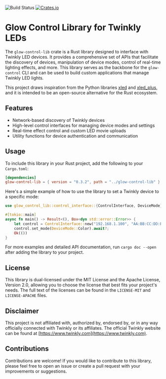 ![Build Status](https://github.com/cgorski/glow-control/actions/workflows/rust.yml/badge.svg?branch=main)
[![Crates.io](https://img.shields.io/crates/v/glow-control-lib.svg)](https://crates.io/crates/glow-control-lib)


# Glow Control Library for Twinkly LEDs

The `glow-control-lib` crate is a Rust library designed to interface with Twinkly LED devices. It provides a comprehensive set of APIs that facilitate the discovery of devices, manipulation of device modes, control of real-time lighting effects, and more. This library serves as the backbone for the `glow-control` CLI and can be used to build custom applications that manage Twinkly LED lights.

This project draws inspiration from the Python libraries [xled](https://github.com/scrool/xled) and [xled_plus](https://github.com/Anders-Holst/xled_plus), and it is intended to be an open-source alternative for the Rust ecosystem.

## Features

- Network-based discovery of Twinkly devices
- High-level control interfaces for managing device modes and settings
- Real-time effect control and custom LED movie uploads
- Utility functions for device authentication and communication

## Usage

To include this library in your Rust project, add the following to your `Cargo.toml`:

```toml
[dependencies]
glow-control-lib = { version = "0.3.2", path = "../glow-control-lib" }
```

Here's a simple example of how to use the library to set a Twinkly device to a specific mode:

```rust
use glow_control_lib::control_interface::{ControlInterface, DeviceMode};

#[tokio::main]
async fn main() -> Result<(), Box<dyn std::error::Error>> {
    let control = ControlInterface::new("192.168.1.100", "AA:BB:CC:DD:EE:FF").await?;
    control.set_mode(DeviceMode::Color).await?;
    Ok(())
}
```

For more examples and detailed API documentation, run `cargo doc --open` after adding the library to your project.

## License

This library is dual-licensed under the MIT License and the Apache License, Version 2.0, allowing you to choose the license that best fits your project's needs. The full text of the licenses can be found in the `LICENSE-MIT` and `LICENSE-APACHE` files.

## Disclaimer

This project is not affiliated with, authorized by, endorsed by, or in any way officially connected with Twinkly or its affiliates. The official Twinkly website can be found at [https://www.twinkly.com](https://www.twinkly.com).


## Contributions

Contributions are welcome! If you would like to contribute to this library, please feel free to open an issue or create a pull request with your improvements or suggestions.

